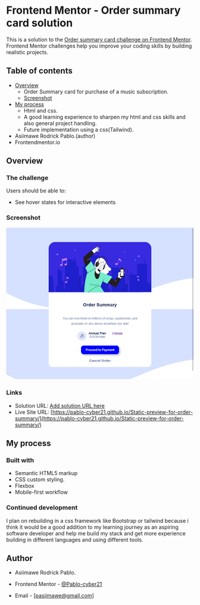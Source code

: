 # Frontend Mentor - Order summary card solution

This is a solution to the [Order summary card challenge on Frontend Mentor](https://www.frontendmentor.io/challenges/order-summary-component-QlPmajDUj). Frontend Mentor challenges help you improve your coding skills by building realistic projects.

## Table of contents

- [Overview](#overview)
  - Order Summary card for purchase of a music subscription.
  - [Screenshot](#screenshot)
- [My process](#my-process)
  - Html and css.
  - A good learning experience to sharpen my html and css skills and also general project handling.
  - Future implementation using a css(Tailwind).
- Asiimawe Rodrick Pablo.(author)
- Frontendmentor.io

## Overview

### The challenge

Users should be able to:

- See hover states for interactive elements

### Screenshot

![](https://github.com/Pablo-cyber21/frontend-mentor-challenges/blob/b270e319e65da4efd285a7a66d96287b37d974a4/order-summary-component-main/Screen%20Shot%202021-08-27%20at%2000.16.30.png)

### Links

- Solution URL: [Add solution URL here](https://your-solution-url.com)
- Live Site URL: [https://pablo-cyber21.github.io/Static-preview-for-order-summary/](https://pablo-cyber21.github.io/Static-preview-for-order-summary/)

## My process

### Built with

- Semantic HTML5 markup
- CSS custom styling.
- Flexbox
- Mobile-first workflow


### Continued development

I plan on rebuilding in a css framework like Bootstrap or tailwind because i think it would be a good addition to my learning journey as an aspiring software developer and help me build my stack and get more experience building in different languages and using different tools.


## Author

- Asiimawe Rodrick Pablo.

- Frontend Mentor - [@Pablo-cyber21](https://www.frontendmentor.io/profile/@Pablo-cyber21)
- Email - [pasiimawe@gmail.com]
